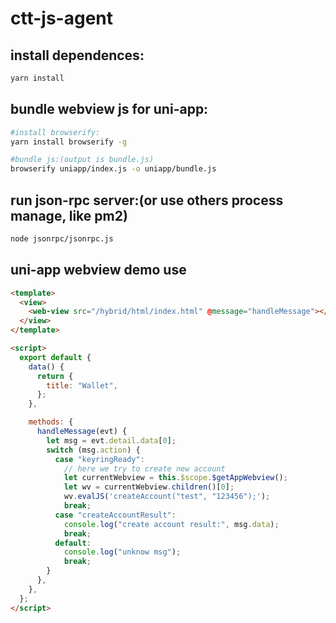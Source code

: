 # ctt-js-agent

## install dependences:

```bash
yarn install
```

## bundle webview js for uni-app:

```bash
#install browserify:
yarn install browserify -g

#bundle js:(output is bundle.js)
browserify uniapp/index.js -o uniapp/bundle.js
```

## run json-rpc server:(or use others process manage, like pm2)

```bash
node jsonrpc/jsonrpc.js
```

## uni-app webview demo use

```html
<template>
  <view>
    <web-view src="/hybrid/html/index.html" @message="handleMessage"></web-view>
  </view>
</template>

<script>
  export default {
    data() {
      return {
        title: "Wallet",
      };
    },

    methods: {
      handleMessage(evt) {
        let msg = evt.detail.data[0];
        switch (msg.action) {
          case "keyringReady":
            // here we try to create new account
            let currentWebview = this.$scope.$getAppWebview();
            let wv = currentWebview.children()[0];
            wv.evalJS('createAccount("test", "123456");');
            break;
          case "createAccountResult":
            console.log("create account result:", msg.data);
            break;
          default:
            console.log("unknow msg");
            break;
        }
      },
    },
  };
</script>
```
